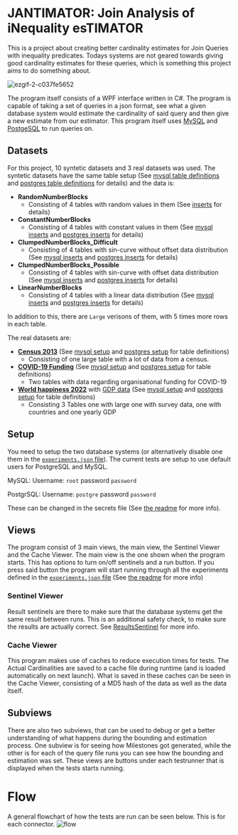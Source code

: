 # JANTIMATOR: Join Analysis of iNequality esTIMATOR
This is a project about creating better cardinality estimates for Join Queries with inequality predicates.
Todays systems are not geared towards giving good cardinality estimates for these queries, which is something this project aims to do something about.

![ezgif-2-c037fe5652](https://user-images.githubusercontent.com/22596587/168040218-78df703b-a2b3-4f91-bece-fd86420f6ae4.gif)

The program itself consists of a WPF interface written in C#.
The program is capable of taking a set of queries in a json format, see what a given database system would estimate the cardinality of said query and then give a new estimate from our estimator.
This program itself uses [MySQL](https://www.mysql.com/) and [PostgeSQL](https://www.postgresql.org/) to run queries on.

## Datasets
For this project, 10 syntetic datasets and 3 real datasets was used.
The syntetic datasets have the same table setup (See [mysql table definitions](/Jantimizer/ExperimentSuite/Tests/BasicTests_SetupTables/setup.mysql.sql) and [postgres table definitions](/Jantimizer/ExperimentSuite/Tests/BasicTests_SetupTables/setup.posgresql.sql) for details) and the data is:
* **RandomNumberBlocks**
  * Consisting of 4 tables with random values in them (See [inserts](/Jantimizer/ExperimentSuite/Tests/BasicTests_RandomNumberBlocks/inserts.sql) for details)
* **ConstantNumberBlocks**
  * Consisting of 4 tables with constant values in them (See [mysql inserts](/Jantimizer/ExperimentSuite/Tests/BasicTests_ConstantNumberBlocks/inserts.mysql.sql) and [postgres inserts](/Jantimizer/ExperimentSuite/Tests/BasicTests_ConstantNumberBlocks/inserts.posgresql.sql) for details)
* **ClumpedNumberBlocks_Difficult**
  * Consisting of 4 tables with sin-curve without offset data distribution (See [mysql inserts](/Jantimizer/ExperimentSuite/Tests/BasicTests_ClumpedNumberBlocks_Difficult/inserts.mysql.sql) and [postgres inserts](/Jantimizer/ExperimentSuite/Tests/BasicTests_ClumpedNumberBlocks_Difficult/inserts.posgresql.sql) for details)
* **ClumpedNumberBlocks_Possible**
  * Consisting of 4 tables with sin-curve with offset data distribution (See [mysql inserts](/Jantimizer/ExperimentSuite/Tests/BasicTests_ClumpedNumberBlocks_Possible/inserts.mysql.sql) and [postgres inserts](/Jantimizer/ExperimentSuite/Tests/BasicTests_ClumpedNumberBlocks_Possible/inserts.posgresql.sql) for details)
* **LinearNumberBlocks**
  * Consisting of 4 tables with a linear data distribution (See [mysql inserts](/Jantimizer/ExperimentSuite/Tests/BasicTests_LinearNumberBlocks/inserts.mysql.sql) and [postgres inserts](/Jantimizer/ExperimentSuite/Tests/BasicTests_LinearNumberBlocks/inserts.posgresql.sql) for details)

In addition to this, there are `Large` verisons of them, with 5 times more rows in each table.

The real datasets are:
* [**Census 2013**](https://github.com/sfu-db/AreCELearnedYet#dataset) (See [mysql setup](/Jantimizer/ExperimentSuite/Tests/Census_2013_Setup/setup.mysql.sql) and [postgres setup](/Jantimizer/ExperimentSuite/Tests/Census_2013_Setup/setup.posgresql.sql) for table definitions)
  * Consisting of one large table with a lot of data from a census.
* [**COVID-19 Funding**](https://data.world/hdx/e24de323-ed64-4c33-8eda-dace55d107b9) (See [mysql setup](/Jantimizer/ExperimentSuite/Tests/COVID_Funding_Setup/setup.mysql.sql) and [postgres setup](/Jantimizer/ExperimentSuite/Tests/COVID_Funding_Setup/setup.posgresql.sql) for table definitions)
  * Two tables with data regarding organisational funding for COVID-19
* [**World happiness 2022**](https://www.kaggle.com/datasets/mathurinache/world-happiness-report-2022) with [GDP data](https://data.worldbank.org/indicator/Ny.Gdp.Mktp.Cd) (See [mysql setup](/Jantimizer/ExperimentSuite/Tests/WorldHappiness_With_GDP_Setup/setup.mysql.sql) and [postgres setup](/Jantimizer/ExperimentSuite/Tests/WorldHappiness_With_GDP_Setup/setup.posgresql.sql) for table definitions)
  * Consisting 3 Tables one with large one with survey data, one with countries and one yearly GDP

## Setup
You need to setup the two database systems (or alternatively disable one them in the [`experiments.json` file](/Jantimizer/ExperimentSuite/experiments.json)).
The current tests are setup to use default users for PostgreSQL and MySQL.

MySQL: Username: `root` password `password`

PostgrSQL: Username: `postgre` password `password`

These can be changed in the secrets file (See [the readme](/Jantimizer/ExperimentSuite/README.md) for more info).

## Views
The program consist of 3 main views, the main view, the Sentinel Viewer and the Cache Viewer.
The main view is the one shown when the program starts.
This has options to turn on/off sentinels and a run button.
If you press said button the program will start running through all the experiments defined in the [`experiments.json` file](/Jantimizer/ExperimentSuite/experiments.json) (See [the readme](/Jantimizer/ExperimentSuite/README.md) for more info)

### Sentinel Viewer
Result sentinels are there to make sure that the database systems get the same result between runs.
This is an additional safety check, to make sure the results are actually correct.
See [ResultsSentinel](/Jantimizer/ResultsSentinel/README.md) for more info.

### Cache Viewer
This program makes use of caches to reduce execution times for tests.
The Actual Cardinalities are saved to a cache file during runtime (and is loaded automatically on next launch).
What is saved in these caches can be seen in the Cache Viewer, consisting of a MD5 hash of the data as well as the data itself.

## Subviews
There are also two subviews, that can be used to debug or get a better understanding of what happens during the bounding and estimation process.
One subview is for seeing how Milestones got generated, while the other is for each of the query file runs you can see how the bounding and estimation was set.
These views are buttons under each testrunner that is displayed when the tests starts running.

# Flow
A general flowchart of how the tests are run can be seen below. This is for each connector.
![flow](https://user-images.githubusercontent.com/22596587/168037861-e6e492cf-fe36-4b06-9043-8451c3881487.png)
